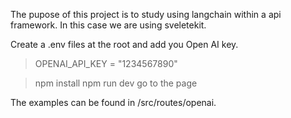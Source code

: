 The pupose of this project is to study using langchain within a api framework. 
In this case we are using sveletekit. 

Create a .env files at the root and add you Open AI key. 
> OPENAI_API_KEY = "1234567890"

>npm install
>npm run dev
>go to the page

The examples can be found in /src/routes/openai.